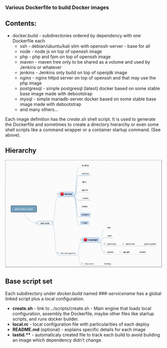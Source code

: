 ### Various Dockerfile to build Docker images

## Contents:

- docker.build - subdirectories ordered by dependency with one Dockerfile each
  - ssh - debian/ubuntu/kali slim with openssh-server - base for all
  - node - node js on top of openssh image
  - php - php and fpm on top of openssh image
  - maven - maven tree only to be shared as a volume and used by Jenkins or whatever
  - jenkins - Jenkins only build on top of openjdk image
  - nginx - nginx httpd server on top of openssh and that may use the php image
  - postgresql - simple postgresql (latest) docker based on some stable base image made with debootstrap
  - mysql - simple mariadb-server docker based on some stable base image made with debootstrap
  - and many others...

Each image definition has the *create.sh* shell script. It is used to generate the Dockerfile and sometimes 
to create a directory hierarchy or even some shell scripts like a command wrapper or a container
startup command. (See above).

## Hierarchy

![Hierarchy](Hierarchy.png)

## Base script set

Each subdirectory under *docker.build* named *###-servicename* has a global linked script plus a local
configuration.

- __create.sh__ - link to ../scripts/create.sh - Main engine that loads local
  configuration, assembly the Dockerfile, maybe other files like startup scripts, and runs docker
  builder.
- __local.rc__ - local configuration file with particularities of each deploy
- __README.md__ (optional) - explains specific details for each image
- __lastid.**__ - automaticaly created file to track each build to avoid building an image which dependency
  didn't change.
